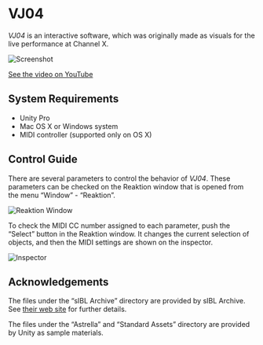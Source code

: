 VJ04
====

*VJ04* is an interactive software, which was originally made as visuals for the
live performance at Channel X.

![Screenshot](http://keijiro.github.io/VJ04/Screenshot.png)

[See the video on YouTube](https://www.youtube.com/watch?v=jLmbjudThlA)

System Requirements
-------------------

- Unity Pro
- Mac OS X or Windows system
- MIDI controller (supported only on OS X)

Control Guide
-------------

There are several parameters to control the behavior of *VJ04*. These
parameters can be checked on the Reaktion window that is opened from the
menu “Window” - “Reaktion”.

![Reaktion Window](http://keijiro.github.io/VJ04/Reaktion.png)

To check the MIDI CC number assigned to each parameter, push the “Select”
button in the Reaktion window. It changes the current selection of objects,
and then the MIDI settings are shown on the inspector.

![Inspector](http://keijiro.github.io/VJ04/Inspector.png)

Acknowledgements
----------------

The files under the “sIBL Archive” directory are provided by sIBL Archive. See
[their web site][sIBL] for further details.

[sIBL]: http://www.hdrlabs.com/sibl/archive.html

The files under the “Astrella” and “Standard Assets” directory are provided by
Unity as sample materials.
